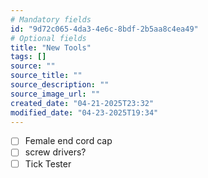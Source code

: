 ```yaml
---
# Mandatory fields
id: "9d72c065-4da3-4e6c-8bdf-2b5aa8c4ea49"
# Optional fields
title: "New Tools"
tags: []
source: ""
source_title: ""
source_description: ""
source_image_url: ""
created_date: "04-21-2025T23:32"
modified_date: "04-23-2025T19:34"
---
```

- [ ] Female end cord cap
- [ ] screw drivers?
- [ ] Tick Tester